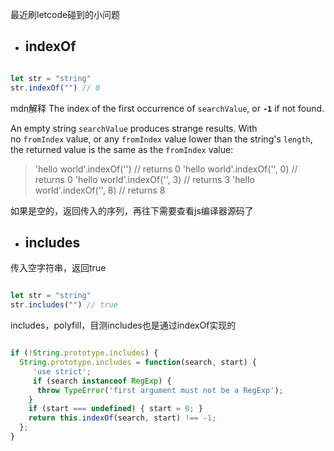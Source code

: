 最近刷letcode碰到的小问题

- ## indexOf
```js

let str = "string"
str.indexOf("") // 0

```
mdn解释
The index of the first occurrence of `searchValue`, or **`-1`** if not found.

An empty string `searchValue` produces strange results. With no `fromIndex` value, or any `fromIndex` value lower than the string's `length`, the returned value is the same as the `fromIndex` value:
>'hello world'.indexOf('') // returns 0
'hello world'.indexOf('', 0) // returns 0
'hello world'.indexOf('', 3) // returns 3
'hello world'.indexOf('', 8) // returns 8

如果是空的，返回传入的序列，再往下需要查看js编译器源码了

- ## includes
传入空字符串，返回true
```js

let str = "string"
str.includes("") // true

```
includes，polyfill，目测includes也是通过indexOf实现的
```js

if (!String.prototype.includes) {
  String.prototype.includes = function(search, start) {
     'use strict';
     if (search instanceof RegExp) {
      throw TypeError('first argument must not be a RegExp');
    }
    if (start === undefined) { start = 0; }
    return this.indexOf(search, start) !== -1;
  };
}

```
